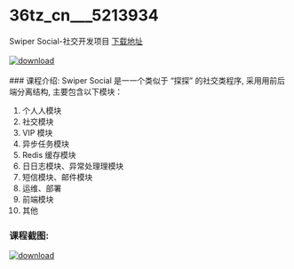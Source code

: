 # 36tz_cn___5213934
Swiper Social-社交开发项目
[下载地址](http://www.36tz.cn/article/5213934 "下载地址")
<br/></br>[![download](http://36tz.cn/muke_img/2020_06_1-81.png "下载地址")](http://www.36tz.cn/article/5213934 "下载地址")
<br/></br>### 课程介绍:
Swiper Social 是⼀一个类似于 “探探” 的社交类程序, 采⽤用前后端分离结构, 主要包含以下模块：
1. 个⼈人模块
2. 社交模块
3. VIP 模块
4. 异步任务模块
5. Redis 缓存模块
6. ⽇日志模块、异常处理理模块
7. 短信模块、邮件模块
8. 运维、部署
9. 前端模块
10. 其他

### 课程截图:
[![download](http://36tz.cn/muke_img/2020_06_2-88.png "下载地址")](http://www.36tz.cn/article/5213934 "下载地址")
